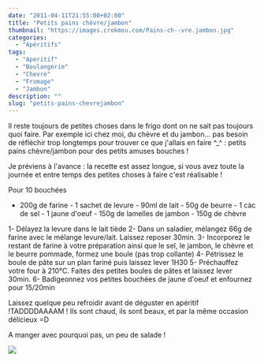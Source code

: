 ```yaml
---
date: "2011-04-11T21:55:00+02:00"
title: "Petits pains chèvre/jambon"
thumbnail: "https://images.crokmou.com/Pains-ch--vre.jambon.jpg"
categories:
  - "Apéritifs"
tags:
  - "Aperitif"
  - "Boulangerie"
  - "Chevre"
  - "Fromage"
  - "Jambon"
description: ""
slug: "petits-pains-chevrejambon"
---
```


Il reste toujours de petites choses dans le frigo dont on ne sait pas toujours quoi faire. Par exemple ici chez moi, du chèvre et du jambon... pas besoin de réfléchir trop longtemps pour trouver ce que j'allais en faire ^_^ : petits pains chèvre/jambon pour des petits amuses bouches !

Je préviens à l'avance : la recette est assez longue, si vous avez toute la journée et entre temps des petites choses à faire c'est réalisable !

Pour 10 bouchées

- 200g de farine - 1 sachet de levure - 90ml de lait - 50g de beurre - 1 càc de sel - 1 jaune d'oeuf - 150g de lamelles de jambon - 150g de chèvre

1- Délayez la levure dans le lait tiède 2- Dans un saladier, mélangez 66g de farine avec le mélange levure/lait. Laissez reposer 30min. 3- Incorporez le restant de farine à votre préparation ainsi que le sel, le jambon, le chèvre et le beurre pommade, formez une boule (pas trop collante) 4- Pétrissez le boule de pâte sur un plan fariné puis laissez lever 1H30 5- Préchauffez votre four à 210°C. Faites des petites boules de pâtes et laissez lever 30min. 6- Badigeonnez vos petites bouchées de jaune d'oeuf et enfournez pour 15/20min

Laissez quelque peu refroidir avant de déguster en apéritif !TADDDDAAAAM ! Ils sont chaud, ils sont beaux, et par la même occasion délicieux =D

A manger avec pourquoi pas, un peu de salade !

[![](http://4.bp.blogspot.com/-2bLosyMFac4/TxhFg0sR2dI/AAAAAAAABec/Mzg1OnlXUmM/s1600/Signature+copie.jpg)](http://4.bp.blogspot.com/-2bLosyMFac4/TxhFg0sR2dI/AAAAAAAABec/Mzg1OnlXUmM/s1600/Signature+copie.jpg)

 